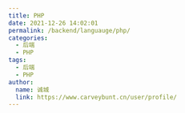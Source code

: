 ```yaml
---
title: PHP
date: 2021-12-26 14:02:01
permalink: /backend/languauge/php/
categories: 
  - 后端
  - PHP
tags: 
  - 后端
  - PHP
author: 
  name: 诚城
  link: https://www.carveybunt.cn/user/profile/
---
```

